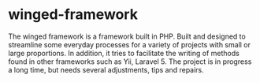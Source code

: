 # winged-framework
The winged framework is a framework built in PHP. Built and designed to streamline some everyday processes for a variety of projects with small or large proportions. In addition, it tries to facilitate the writing of methods found in other frameworks such as Yii, Laravel 5. The project is in progress a long time, but needs several adjustments, tips and repairs.
